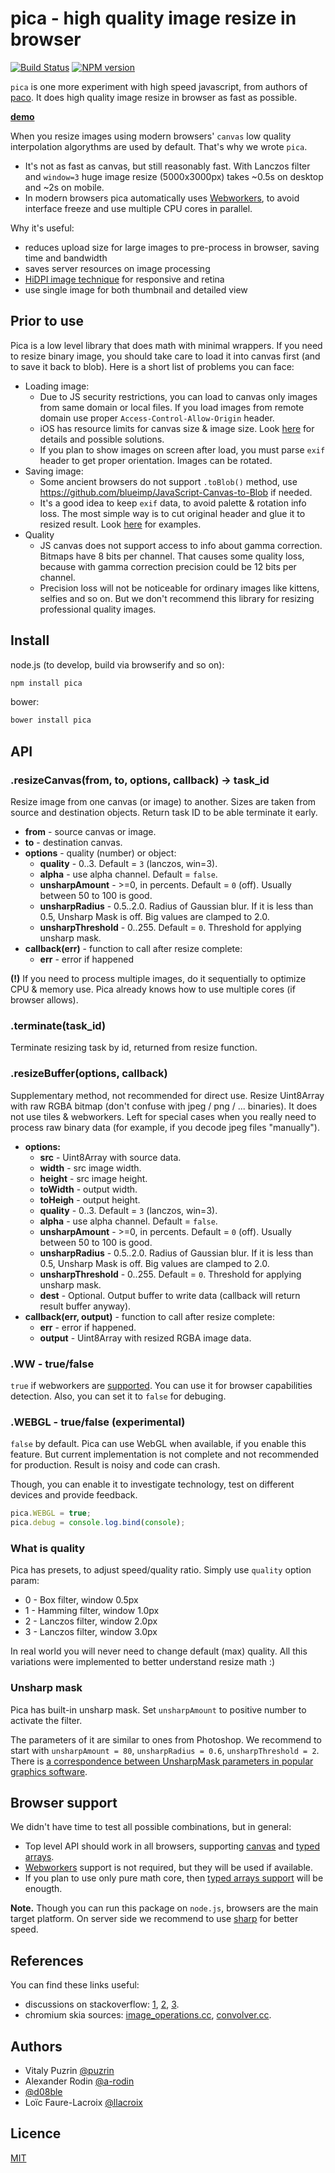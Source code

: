 pica - high quality image resize in browser
===========================================

[![Build Status](https://travis-ci.org/nodeca/pica.svg?branch=master)](https://travis-ci.org/nodeca/pica)
[![NPM version](https://img.shields.io/npm/v/pica.svg)](https://www.npmjs.org/package/pica)

`pica` is one more experiment with high speed javascript, from authors of
[paco](https://github.com/nodeca/pako). It does high quality image resize
in browser as fast as possible.

[__demo__](http://nodeca.github.io/pica/demo/)

When you resize images using modern browsers' `canvas`
low quality interpolation algorythms are used by default. That's why we wrote `pica`.

- It's not as fast as canvas, but still reasonably fast. With Lanczos filter and
  `window=3` huge image resize (5000x3000px) takes ~0.5s on desktop and ~2s on
  mobile.
- In modern browsers pica automatically uses
  [Webworkers](http://caniuse.com/#feat=webworkers), to avoid interface freeze
  and use multiple CPU cores in parallel.

Why it's useful:

- reduces upload size for large images to pre-process in browser, saving time
  and bandwidth
- saves server resources on image processing
- [HiDPI image technique](http://www.html5rocks.com/en/mobile/high-dpi/#toc-tech-overview) for responsive and retina
- use single image for both thumbnail and detailed view


Prior to use
------------

Pica is a low level library that does math with minimal wrappers. If you need to
resize binary image, you should take care to load it into canvas first (and to
save it back to blob). Here is a short list of problems you can face:

- Loading image:
  - Due to JS security restrictions, you can load to canvas only images from same
    domain or local files. If you load images from remote domain use proper
    `Access-Control-Allow-Origin` header.
  - iOS has resource limits for canvas size & image size.
    Look [here](https://github.com/stomita/ios-imagefile-megapixel) for details
    and possible solutions.
  - If you plan to show images on screen after load, you must parse `exif` header
    to get proper orientation. Images can be rotated.
- Saving image:
  - Some ancient browsers do not support `.toBlob()` method, use
    https://github.com/blueimp/JavaScript-Canvas-to-Blob if needed.
  - It's a good idea to keep `exif` data, to avoid palette & rotation info
    loss. The most simple way is to cut original header and glue it to resized
    result. Look [here](https://github.com/nodeca/nodeca.users/blob/master/client/users/uploader/uploader.js)
    for examples.
- Quality
  - JS canvas does not support access to info about gamma correction. Bitmaps
    have 8 bits per channel. That causes some quality loss, because with gamma
    correction precision could be 12 bits per channel.
  - Precision loss will not be noticeable for ordinary images like kittens,
    selfies and so on. But we don't recommend this library for resizing professional quality images.


Install
-------

node.js (to develop, build via browserify and so on):

```bash
npm install pica
```

bower:

```bash
bower install pica
```


API
---

### .resizeCanvas(from, to, options, callback) -> task_id

Resize image from one canvas (or image) to another. Sizes are taken from
source and destination objects. Return task ID to be able terminate it early.

- __from__ - source canvas or image.
- __to__ - destination canvas.
- __options__ - quality (number) or object:
  - __quality__ - 0..3. Default = `3` (lanczos, win=3).
  - __alpha__ - use alpha channel. Default = `false`.
  - __unsharpAmount__ - >=0, in percents. Default = `0` (off). Usually
    between 50 to 100 is good.
  - __unsharpRadius__ - 0.5..2.0. Radius of Gaussian blur.
    If it is less than 0.5, Unsharp Mask is off. Big values are clamped to 2.0.
  - __unsharpThreshold__ - 0..255. Default = `0`. Threshold for applying
    unsharp mask.
- __callback(err)__ - function to call after resize complete:
  - __err__ - error if happened

__(!)__ If you need to process multiple images, do it sequentially to optimize
CPU & memory use. Pica already knows how to use multiple cores (if browser
allows).


### .terminate(task_id)

Terminate resizing task by id, returned from resize function.


### .resizeBuffer(options, callback)

Supplementary method, not recommended for direct use. Resize Uint8Array with
raw RGBA bitmap (don't confuse with jpeg / png  / ... binaries). It does not
use tiles & webworkers. Left for special cases when you really need to process
raw binary data (for example, if you decode jpeg files "manually").

- __options:__
  - __src__ - Uint8Array with source data.
  - __width__ - src image width.
  - __height__ - src image height.
  - __toWidth__ - output width.
  - __toHeigh__ - output height.
  - __quality__ - 0..3. Default = `3` (lanczos, win=3).
  - __alpha__ - use alpha channel. Default = `false`.
  - __unsharpAmount__ - >=0, in percents. Default = `0` (off). Usually
    between 50 to 100 is good.
  - __unsharpRadius__ - 0.5..2.0. Radius of Gaussian blur.
    If it is less than 0.5, Unsharp Mask is off. Big values are clamped to 2.0.
  - __unsharpThreshold__ - 0..255. Default = `0`. Threshold for applying
    unsharp mask.
  - __dest__ - Optional. Output buffer to write data (callback will return
    result buffer anyway).
- __callback(err, output)__ - function to call after resize complete:
  - __err__ - error if happened.
  - __output__ - Uint8Array with resized RGBA image data.


### .WW - true/false

`true` if webworkers are [supported](http://caniuse.com/#feat=webworkers).
You can use it for browser capabilities detection. Also, you can set it to
`false` for debuging.


### .WEBGL - true/false (experimental)

`false` by default. Pica can use WebGL when available, if you enable
this feature. But current implementation is not complete and not recommended
for production. Result is noisy and code can crash.

Though, you can enable it to investigate technology, test on different devices
and provide feedback.

```js
pica.WEBGL = true;
pica.debug = console.log.bind(console);
```


### What is quality

Pica has presets, to adjust speed/quality ratio. Simply use `quality` option
param:

- 0 - Box filter, window 0.5px
- 1 - Hamming filter, window 1.0px
- 2 - Lanczos filter, window 2.0px
- 3 - Lanczos filter, window 3.0px

In real world you will never need to change default (max) quality. All this
variations were implemented to better understand resize math :)


### Unsharp mask

Pica has built-in unsharp mask. Set `unsharpAmount` to positive number to
activate the filter.

The parameters of it are similar to ones from Photoshop. We recommend to start
with `unsharpAmount = 80`, `unsharpRadius = 0.6`, `unsharpThreshold = 2`.
There is [a correspondence between UnsharpMask parameters in popular graphics
software](https://github.com/nodeca/pica/wiki#editing-unsharp-mask-params-relations-in-pupular-softare).


Browser support
----------------

We didn't have time to test all possible combinations, but in general:

- Top level API should work in all browsers,
  supporting [canvas](http://caniuse.com/#feat=canvas)
  and [typed arrays](http://caniuse.com/#feat=typedarrays).
- [Webworkers](http://caniuse.com/#feat=webworkers) support is not required,
  but they will be used if available.
- If you plan to use only pure math core,
  then [typed arrays support](http://caniuse.com/#feat=typedarrays) will be enougth.

__Note.__ Though you can run this package on `node.js`, browsers are the main
target platform. On server side we recommend to use
[sharp](https://github.com/lovell/sharp) for better speed.


References
----------

You can find these links useful:

- discussions on stackoverflow:
  [1](http://stackoverflow.com/questions/943781/),
  [2](http://stackoverflow.com/questions/18922880/),
  [3](http://stackoverflow.com/questions/2303690/).
- chromium skia sources:
  [image_operations.cc](http://src.chromium.org/svn/trunk/src/skia/ext/image_operations.cc),
  [convolver.cc](http://src.chromium.org/svn/trunk/src/skia/ext/convolver.cc).


Authors
-------

- Vitaly Puzrin [@puzrin](https://github.com/puzrin)
- Alexander Rodin [@a-rodin](https://github.com/a-rodin)
- [@d08ble](https://github.com/d08ble)
- Loïc Faure-Lacroix [@llacroix](https://github.com/llacroix)


Licence
-------

[MIT](https://github.com/nodeca/pica/blob/master/LICENSE)
